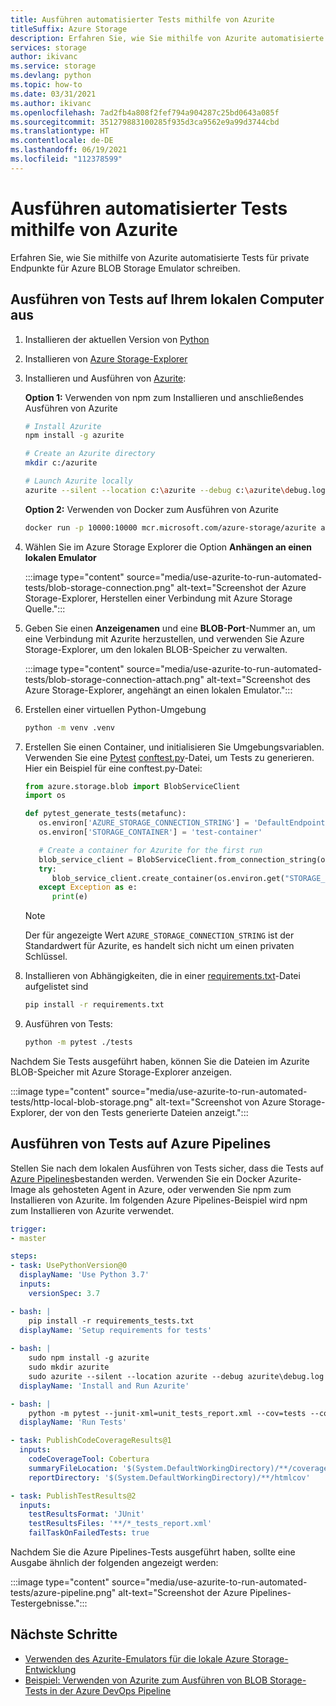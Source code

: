 ```yaml
---
title: Ausführen automatisierter Tests mithilfe von Azurite
titleSuffix: Azure Storage
description: Erfahren Sie, wie Sie mithilfe von Azurite automatisierte Tests für private Endpunkte für Azure BLOB Storage schreiben.
services: storage
author: ikivanc
ms.service: storage
ms.devlang: python
ms.topic: how-to
ms.date: 03/31/2021
ms.author: ikivanc
ms.openlocfilehash: 7ad2fb4a808f2fef794a904287c25bd0643a085f
ms.sourcegitcommit: 351279883100285f935d3ca9562e9a99d3744cbd
ms.translationtype: HT
ms.contentlocale: de-DE
ms.lasthandoff: 06/19/2021
ms.locfileid: "112378599"
---
```

# <a name="run-automated-tests-by-using-azurite"></a>Ausführen automatisierter Tests mithilfe von Azurite

Erfahren Sie, wie Sie mithilfe von Azurite automatisierte Tests für private Endpunkte für Azure BLOB Storage Emulator schreiben.

## <a name="run-tests-on-your-local-machine"></a>Ausführen von Tests auf Ihrem lokalen Computer aus

1. Installieren der aktuellen Version von [Python](https://www.python.org/)

1. Installieren von [Azure Storage-Explorer](https://azure.microsoft.com/features/storage-explorer/)

1. Installieren und Ausführen von [Azurite](../common/storage-use-azurite.md):

   **Option 1:** Verwenden von npm zum Installieren und anschließendes Ausführen von Azurite

   ```bash
   # Install Azurite
   npm install -g azurite
   
   # Create an Azurite directory
   mkdir c:/azurite
   
   # Launch Azurite locally
   azurite --silent --location c:\azurite --debug c:\azurite\debug.log
   ```

   **Option 2:** Verwenden von Docker zum Ausführen von Azurite

   ```bash
   docker run -p 10000:10000 mcr.microsoft.com/azure-storage/azurite azurite-blob --blobHost 0.0.0.0
   ```

1. Wählen Sie im Azure Storage Explorer die Option **Anhängen an einen lokalen Emulator**

    :::image type="content" source="media/use-azurite-to-run-automated-tests/blob-storage-connection.png" alt-text="Screenshot der Azure Storage-Explorer, Herstellen einer Verbindung mit Azure Storage Quelle.":::

1. Geben Sie einen **Anzeigenamen** und eine **BLOB-Port**-Nummer an, um eine Verbindung mit Azurite herzustellen, und verwenden Sie Azure Storage-Explorer, um den lokalen BLOB-Speicher zu verwalten.

   :::image type="content" source="media/use-azurite-to-run-automated-tests/blob-storage-connection-attach.png" alt-text="Screenshot des Azure Storage-Explorer, angehängt an einen lokalen Emulator.":::

1. Erstellen einer virtuellen Python-Umgebung

   ```bash
   python -m venv .venv
   ```

1. Erstellen Sie einen Container, und initialisieren Sie Umgebungsvariablen. Verwenden Sie eine [Pytest](https://docs.pytest.org/) [conftest.py](https://docs.pytest.org/en/latest/how-to/writing_plugins.html#conftest-py-plugins)-Datei, um Tests zu generieren. Hier ein Beispiel für eine conftest.py-Datei:

   ```python
   from azure.storage.blob import BlobServiceClient
   import os

   def pytest_generate_tests(metafunc):
      os.environ['AZURE_STORAGE_CONNECTION_STRING'] = 'DefaultEndpointsProtocol=http;AccountName=devstoreaccount1;AccountKey=Eby8vdM02xNOcqFlqUwJPLlmEtlCDXJ1OUzFT50uSRZ6IFsuFq2UVErCz4I6tq/K1SZFPTOtr/KBHBeksoGMGw==;BlobEndpoint=http://127.0.0.1:10000/devstoreaccount1;'
      os.environ['STORAGE_CONTAINER'] = 'test-container'

      # Create a container for Azurite for the first run
      blob_service_client = BlobServiceClient.from_connection_string(os.environ.get("AZURE_STORAGE_CONNECTION_STRING"))
      try:
         blob_service_client.create_container(os.environ.get("STORAGE_CONTAINER"))
      except Exception as e:
         print(e)
   ```

   > [!NOTE]
   > Der für angezeigte Wert `AZURE_STORAGE_CONNECTION_STRING` ist der Standardwert für Azurite, es handelt sich nicht um einen privaten Schlüssel.

1. Installieren von Abhängigkeiten, die in einer [requirements.txt](https://github.com/Azure-Samples/automated-testing-with-azurite/blob/main/requirements.txt)-Datei aufgelistet sind

   ```bash
   pip install -r requirements.txt
   ```

1. Ausführen von Tests:

   ```bash
   python -m pytest ./tests
   ```

Nachdem Sie Tests ausgeführt haben, können Sie die Dateien im Azurite BLOB-Speicher mit Azure Storage-Explorer anzeigen.

:::image type="content" source="media/use-azurite-to-run-automated-tests/http-local-blob-storage.png" alt-text="Screenshot von Azure Storage-Explorer, der von den Tests generierte Dateien anzeigt.":::

## <a name="run-tests-on-azure-pipelines"></a>Ausführen von Tests auf Azure Pipelines

Stellen Sie nach dem lokalen Ausführen von Tests sicher, dass die Tests auf [Azure Pipelines](/azure/devops/pipelines)bestanden werden. Verwenden Sie ein Docker Azurite-Image als gehosteten Agent in Azure, oder verwenden Sie npm zum Installieren von Azurite. Im folgenden Azure Pipelines-Beispiel wird npm zum Installieren von Azurite verwendet.
  
```yaml
trigger:
- master

steps:
- task: UsePythonVersion@0
  displayName: 'Use Python 3.7'
  inputs:
    versionSpec: 3.7

- bash: |
    pip install -r requirements_tests.txt
  displayName: 'Setup requirements for tests'
  
- bash: |
    sudo npm install -g azurite
    sudo mkdir azurite
    sudo azurite --silent --location azurite --debug azurite\debug.log &
  displayName: 'Install and Run Azurite'

- bash: |
    python -m pytest --junit-xml=unit_tests_report.xml --cov=tests --cov-report=html --cov-report=xml ./tests
  displayName: 'Run Tests'

- task: PublishCodeCoverageResults@1
  inputs:
    codeCoverageTool: Cobertura
    summaryFileLocation: '$(System.DefaultWorkingDirectory)/**/coverage.xml'
    reportDirectory: '$(System.DefaultWorkingDirectory)/**/htmlcov'

- task: PublishTestResults@2
  inputs:
    testResultsFormat: 'JUnit'
    testResultsFiles: '**/*_tests_report.xml'
    failTaskOnFailedTests: true
```

Nachdem Sie die Azure Pipelines-Tests ausgeführt haben, sollte eine Ausgabe ähnlich der folgenden angezeigt werden:

:::image type="content" source="media/use-azurite-to-run-automated-tests/azure-pipeline.png" alt-text="Screenshot der Azure Pipelines-Testergebnisse.":::

## <a name="next-steps"></a>Nächste Schritte

- [Verwenden des Azurite-Emulators für die lokale Azure Storage-Entwicklung](../common/storage-use-azurite.md)
- [Beispiel: Verwenden von Azurite zum Ausführen von BLOB Storage-Tests in der Azure DevOps Pipeline](https://github.com/Azure-Samples/automated-testing-with-azurite)
